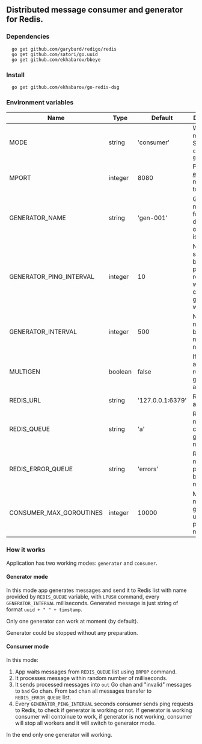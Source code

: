 ## Distributed message consumer and generator for Redis.

### Dependencies

```
  go get github.com/garyburd/redigo/redis
  go get github.com/satori/go.uuid 
  go get github.com/ekhabarov/bbeye
```

### Install
```
  go get github.com/ekhabarov/go-redis-dsg
```

### Environment variables
Name | Type | Default | Description
-----|------|---------|------------
MODE | string | 'consumer' | Working mode. Should be `consumer` or `generator` 
MPORT | integer | 8080 | Port for [expvarmon](https://github.com/divan/expvarmon) monitoring tool.
GENERATOR_NAME | string | 'gen-001' | Generator name. Used for determining of generator is working. 
GENERATOR_PING_INTERVAL | integer | 10 | Number of seconds between ping requests while checking is generator working.
GENERATOR_INTERVAL | integer | 500 | Number of milliseconds between new messages.
MULTIGEN | boolean | false | If `true`, allows to run several generators at time.
REDIS_URL | string | '127.0.0.1:6379' | Redis address.
REDIS_QUEUE | string | 'a' | Redis list name which contains generated messages.
REDIS_ERROR_QUEUE | string | 'errors' | Redis list name with processes but invalid messages. 
CONSUMER_MAX_GOROUTINES | integer | 10000 | Maximum number of goroutines using for processing messages.

### How it works
Application has two working modes: `generator` and `consumer`. 

#### Generator mode 
In this mode app generates messages and send it to Redis list with name 
provided by `REDIS_QUEUE` variable,  with `LPUSH` command, every 
`GENERATOR_INTERVAL` milliseconds. Generated message is just string of format 
`uuid + " " + timstamp`.

Only one generator can work at moment (by default).

Generator could be stopped without any preparation.

#### Consumer mode
In this mode:
1. App waits messages from `REDIS_QUEUE` list using `BRPOP` command.
1. It processes  message within random number of milliseconds.
1. It sends processed messages into `out` Go chan and "invalid" messages to 
`bad` Go chan. From `bad` chan all messages transfer to `REDIS_ERROR_QUEUE` list.
1. Every `GENERATOR_PING_INTERVAL` seconds consumer sends ping requests to Redis,
to check if generator is working or not. If generator is working consumer will 
contoinue to work, if generator is not working, consumer will stop all workers 
and it will switch to generator mode.

In the end only one generator will working.


